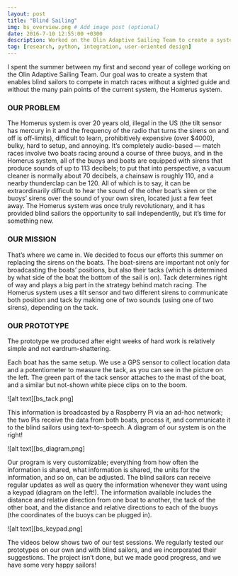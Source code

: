 ```yaml
---
layout: post
title: "Blind Sailing"
img: bs_overview.png # Add image post (optional)
date: 2016-7-10 12:55:00 +0300
description: Worked on the Olin Adaptive Sailing Team to create a system that enables blind sailors to compete in match races autonomously.
tag: [research, python, integration, user-oriented design]
---
```


I spent the summer between my first and second year of college working on the Olin Adaptive Sailing Team. Our goal was to create a system that enables blind sailors to compete in match races without a sighted guide and without the many pain points of the current system, the Homerus system.

### OUR PROBLEM

The Homerus system is over 20 years old, illegal in the US (the tilt sensor has mercury in it and the frequency of the radio that turns the sirens on and off is off-limits), difficult to learn, prohibitively expensive (over $4000), bulky, hard to setup, and annoying. It’s completely audio-based — match races involve two boats racing around a course of three buoys, and in the Homerus system, all of the buoys and boats are equipped with sirens that produce sounds of up to 113 decibels; to put that into perspective, a vacuum cleaner is normally about 70 decibels, a chainsaw is roughly 110, and a nearby thunderclap can be 120. All of which is to say, it can be extraordinarily difficult to hear the sound of the other boat’s siren or the buoys’ sirens over the sound of your own siren, located just a few feet away. The Homerus system was once truly revolutionary, and it has provided blind sailors the opportunity to sail independently, but it’s time for something new.

### OUR MISSION

That’s where we came in. We decided to focus our efforts this summer on replacing the sirens on the boats. The boat-sirens are important not only for broadcasting the boats’ positions, but also their tacks (which is determined by what side of the boat the bottom of the sail is on). Tack determines right of way and plays a big part in the strategy behind match racing. The Homerus system uses a tilt sensor and two different sirens to communicate both position and tack by making one of two sounds (using one of two sirens), depending on the tack.

### OUR PROTOTYPE

The prototype we produced after eight weeks of hard work is relatively simple and not eardrum-shattering.

Each boat has the same setup. We use a GPS sensor to collect location data and a potentiometer to measure the tack, as you can see in the picture on the left. The green part of the tack sensor attaches to the mast of the boat, and a similar but not-shown white piece clips on to the boom.

![alt text][bs_tack.png]

This information is broadcasted by a Raspberry Pi via an ad-hoc network; the two Pis receive the data from both boats, process it, and communicate it to the blind sailors using text-to-speech. A diagram of our system is on the right!

![alt text][bs_diagram.png]

Our program is very customizable; everything from how often the information is shared, what information is shared, the units for the information, and so on, can be adjusted. The blind sailors can receive regular updates as well as query the information whenever they want using a keypad (diagram on the left!). The information available includes the distance and relative direction from one boat to another, the tack of the other boat, and the distance and relative directions to each of the buoys (the coordinates of the buoys can be plugged in).

![alt text][bs_keypad.png]

The videos below shows two of our test sessions. We regularly tested our prototypes on our own and with blind sailors, and we incorporated their suggestions. The project isn’t done, but we made good progress, and we have some very happy sailors!

